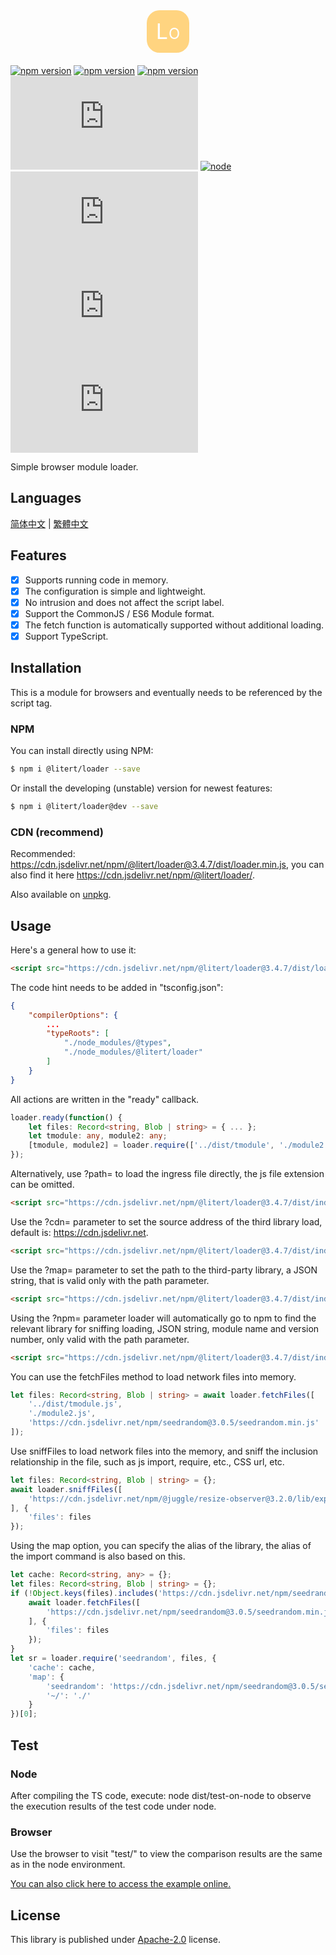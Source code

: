 <style>
.icon {
    margin: 40px auto 20px auto; width: 68px; height: 68px; font-size: 68px; color: #FFF; display: flex; align-items: center; justify-content: center; border-radius: 30%; line-height: 1; background: hsl(40, 100%, 75%);
}
.icon > div {
    display: flex; align-items: flex-end; font-size: 50%;
}
.icon > div span:last-child {
    font-size: 70%; padding-left: 1px; transform: translateY(-1px);
}
</style>
<p align="center">
    <div class="icon"><div><span>L</span><span>O</span></div></div>
</p>

[![npm version](https://img.shields.io/npm/v/@litert/loader?colorB=brightgreen)](https://www.npmjs.com/package/@litert/loader "Stable Version")
[![npm version](https://img.shields.io/npm/v/@litert/loader/dev)](https://www.npmjs.com/package/@litert/loader "Development Version")
[![npm version](https://img.shields.io/npm/v/@litert/loader/beta)](https://www.npmjs.com/package/@litert/loader "Beta Version")
[![License](https://img.shields.io/github/license/litert/loader.js)](https://github.com/litert/loader.js/blob/master/LICENSE)
[![node](https://img.shields.io/node/v/@litert/loader?colorB=brightgreen)](https://nodejs.org/dist/latest-v12.x/)
[![GitHub issues](https://img.shields.io/github/issues/litert/loader.js)](https://github.com/litert/loader.js/issues)
[![GitHub Releases](https://img.shields.io/github/release/litert/loader.js)](https://github.com/litert/loader.js/releases "Stable Release")
[![GitHub including pre-releases](https://img.shields.io/github/v/release/litert/loader.js?include_prereleases)](https://github.com/litert/loader.js/releases "Pre-Release")

Simple browser module loader.

## Languages

[简体中文](doc/README.sc.md) | [繁體中文](doc/README.tc.md)

## Features

- [x] Supports running code in memory.  
- [x] The configuration is simple and lightweight.  
- [x] No intrusion and does not affect the script label.  
- [x] Support the CommonJS / ES6 Module format.  
- [x] The fetch function is automatically supported without additional loading.  
- [x] Support TypeScript.

## Installation

This is a module for browsers and eventually needs to be referenced by the script tag.

### NPM

You can install directly using NPM:

```sh
$ npm i @litert/loader --save
```

Or install the developing (unstable) version for newest features:

```sh
$ npm i @litert/loader@dev --save
```

### CDN (recommend)

Recommended: https://cdn.jsdelivr.net/npm/@litert/loader@3.4.7/dist/loader.min.js, you can also find it here https://cdn.jsdelivr.net/npm/@litert/loader/.

Also available on [unpkg](https://unpkg.com/@litert/loader@3.4.7/dist/loader.min.js).

## Usage

Here's a general how to use it:

```html
<script src="https://cdn.jsdelivr.net/npm/@litert/loader@3.4.7/dist/loader.min.js"></script>
```

The code hint needs to be added in "tsconfig.json":

```json
{
    "compilerOptions": {
        ...
        "typeRoots": [
            "./node_modules/@types",
            "./node_modules/@litert/loader"
        ]
    }
}
```

All actions are written in the "ready" callback.

```typescript
loader.ready(function() {
    let files: Record<string, Blob | string> = { ... };
    let tmodule: any, module2: any;
    [tmodule, module2] = loader.require(['../dist/tmodule', './module2'], files);
});
```

Alternatively, use ?path= to load the ingress file directly, the js file extension can be omitted.

```html
<script src="https://cdn.jsdelivr.net/npm/@litert/loader@3.4.7/dist/index.min.js?path=../lib/test"></script>
```

Use the ?cdn= parameter to set the source address of the third library load, default is: https://cdn.jsdelivr.net.

```html
<script src="https://cdn.jsdelivr.net/npm/@litert/loader@3.4.7/dist/index.min.js?cdn=https://cdn.xxx.xxx"></script>
```

Use the ?map= parameter to set the path to the third-party library, a JSON string, that is valid only with the path parameter.

```html
<script src="https://cdn.jsdelivr.net/npm/@litert/loader@3.4.7/dist/index.min.js?&path=xxx&map={'xxx':'https://xx/npm/index'}"></script>
```

Using the ?npm= parameter loader will automatically go to npm to find the relevant library for sniffing loading, JSON string, module name and version number, only valid with the path parameter.

```html
<script src="https://cdn.jsdelivr.net/npm/@litert/loader@3.4.7/dist/index.min.js?&path=xxx&npm={'xxx':'1.0.0'}"></script>
```

You can use the fetchFiles method to load network files into memory.

```typescript
let files: Record<string, Blob | string> = await loader.fetchFiles([
    '../dist/tmodule.js',
    './module2.js',
    'https://cdn.jsdelivr.net/npm/seedrandom@3.0.5/seedrandom.min.js'
]);
```

Use sniffFiles to load network files into the memory, and sniff the inclusion relationship in the file, such as js import, require, etc., CSS url, etc.

```typescript
let files: Record<string, Blob | string> = {};
await loader.sniffFiles([
    'https://cdn.jsdelivr.net/npm/@juggle/resize-observer@3.2.0/lib/exports/resize-observer.js'
], {
    'files': files
});
```

Using the map option, you can specify the alias of the library, the alias of the import command is also based on this.

```typescript
let cache: Record<string, any> = {};
let files: Record<string, Blob | string> = {};
if (!Object.keys(files).includes('https://cdn.jsdelivr.net/npm/seedrandom@3.0.5/seedrandom.min.js')) {
    await loader.fetchFiles([
        'https://cdn.jsdelivr.net/npm/seedrandom@3.0.5/seedrandom.min.js'
    ], {
        'files': files
    });
}
let sr = loader.require('seedrandom', files, {
    'cache': cache,
    'map': {
        'seedrandom': 'https://cdn.jsdelivr.net/npm/seedrandom@3.0.5/seedrandom.min',
        '~/': './'
    }
})[0];
```

## Test

### Node

After compiling the TS code, execute: node dist/test-on-node to observe the execution results of the test code under node.

### Browser

Use the browser to visit "test/" to view the comparison results are the same as in the node environment.

[You can also click here to access the example online.](https://litert.github.io/loader.js/test/)

## License

This library is published under [Apache-2.0](./LICENSE) license.